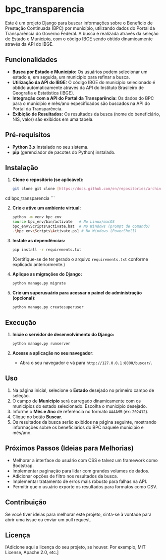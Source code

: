 # bpc_transparencia

Este é um projeto Django para buscar informações sobre o Benefício de Prestação Continuada (BPC) por município, utilizando dados do Portal da Transparência do Governo Federal. A busca é realizada através da seleção de Estado e Município, com o código IBGE sendo obtido dinamicamente através da API do IBGE.

## Funcionalidades

* **Busca por Estado e Município:** Os usuários podem selecionar um estado e, em seguida, um município para refinar a busca.
* **Utilização da API do IBGE:** O código IBGE do município selecionado é obtido automaticamente através da API do Instituto Brasileiro de Geografia e Estatística (IBGE).
* **Integração com a API do Portal da Transparência:** Os dados do BPC para o município e mês/ano especificados são buscados na API do Portal da Transparência.
* **Exibição de Resultados:** Os resultados da busca (nome do beneficiário, NIS, valor) são exibidos em uma tabela.

## Pré-requisitos

* **Python 3.x** instalado no seu sistema.
* **pip** (gerenciador de pacotes do Python) instalado.

## Instalação

1.  **Clone o repositório (se aplicável):**
    ```bash
    git clone git clone [https://docs.github.com/en/repositories/archiving-a-github-repository/referencing-and-citing-content](https://docs.github.com/en/repositories/archiving-a-github-repository/referencing-and-citing-content)
cd bpc_transparencia
    ```

2.  **Crie e ative um ambiente virtual:**
    ```bash
    python -m venv bpc_env
    source bpc_env/bin/activate   # No Linux/macOS
    bpc_env\Scripts\activate.bat  # No Windows (prompt de comando)
    .\bpc_env\Scripts\Activate.ps1 # No Windows (PowerShell)
    ```

3.  **Instale as dependências:**
    ```bash
    pip install -r requirements.txt
    ```
    (Certifique-se de ter gerado o arquivo `requirements.txt` conforme explicado anteriormente.)

4.  **Aplique as migrações do Django:**
    ```bash
    python manage.py migrate
    ```

5.  **Crie um superusuário para acessar o painel de administração (opcional):**
    ```bash
    python manage.py createsuperuser
    ```

## Execução

1.  **Inicie o servidor de desenvolvimento do Django:**
    ```bash
    python manage.py runserver
    ```

2.  **Acesse a aplicação no seu navegador:**
    * Abra o seu navegador e vá para `http://127.0.0.1:8000/buscar/`.

## Uso

1.  Na página inicial, selecione o **Estado** desejado no primeiro campo de seleção.
2.  O campo de **Município** será carregado dinamicamente com os municípios do estado selecionado. Escolha o município desejado.
3.  Informe o **Mês e Ano** de referência no formato `AAAAMM` (ex: `202412`).
4.  Clique no botão **Buscar**.
5.  Os resultados da busca serão exibidos na página seguinte, mostrando informações sobre os beneficiários do BPC naquele município e mês/ano.

## Próximos Passos (Ideias para Melhorias)

* Melhorar a interface do usuário com CSS e talvez um framework como Bootstrap.
* Implementar paginação para lidar com grandes volumes de dados.
* Adicionar opções de filtro nos resultados da busca.
* Implementar tratamento de erros mais robusto para falhas na API.
* Permitir que o usuário exporte os resultados para formatos como CSV.

## Contribuição

Se você tiver ideias para melhorar este projeto, sinta-se à vontade para abrir uma issue ou enviar um pull request.

## Licença

[Adicione aqui a licença do seu projeto, se houver. Por exemplo, MIT License, Apache 2.0, etc.]

